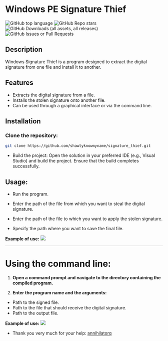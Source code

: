 # Windows PE Signature Thief

![GitHub top language](https://img.shields.io/github/languages/top/shawtyknowmyname/signature_thief)
![GitHub Repo stars](https://img.shields.io/github/stars/shawtyknowmyname/signature_thief)
![GitHub Downloads (all assets, all releases)](https://img.shields.io/github/downloads/shawtyknowmyname/signature_thief/total)
![GitHub Issues or Pull Requests](https://img.shields.io/github/issues/shawtyknowmyname/signature_thief) 
## Description
Windows Signature Thief is a program designed to extract the digital signature from one file and install it to another.

## Features
- Extracts the digital signature from a file.
- Installs the stolen signature onto another file.
- Can be used through a graphical interface or via the command line.

## Installation
### Clone the repository:
```bash
git clone https://github.com/shawtyknowmyname/signature_thief.git
```
- Build the project: Open the solution in your preferred IDE (e.g., Visual Studio) and build the project. Ensure that the build completes successfully.

## Usage:
- Run the program.

- Enter the path of the file from which you want to steal the digital signature.

- Enter the path of the file to which you want to apply the stolen signature.

- Specify the path where you want to save the final file.

**Example of use:**
![](https://i.imgur.com/hjeMOfP.png)

---

# Using the command line:
1. **Open a command prompt and navigate to the directory containing the compiled program.**

2. **Enter the program name and the arguments:**
- Path to the signed file.
- Path to the file that should receive the digital signature.
- Path to the output file.

**Example of use:**
![](https://i.imgur.com/WE2P8Z5.png)

- Thank you very much for your help: [annihilatorq](https://github.com/annihilatorq)

